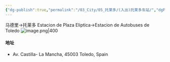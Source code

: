 ```yaml
---
{"dg-publish":true,"permalink":"/03_City/05_托莱多/(入出)托莱多车站/","dgPassFrontmatter":true}
---
```



马德里→托莱多
Estacion de Plaza Eliptica→Estacion de Autobuses de Toledo
![image.png|400](https://obsidan-1314364309.cos.ap-beijing.myqcloud.com/obsidan/20250307033927228.png)
#### 地址
+ Av. Castilla- La Mancha, 45003 Toledo, Spain


